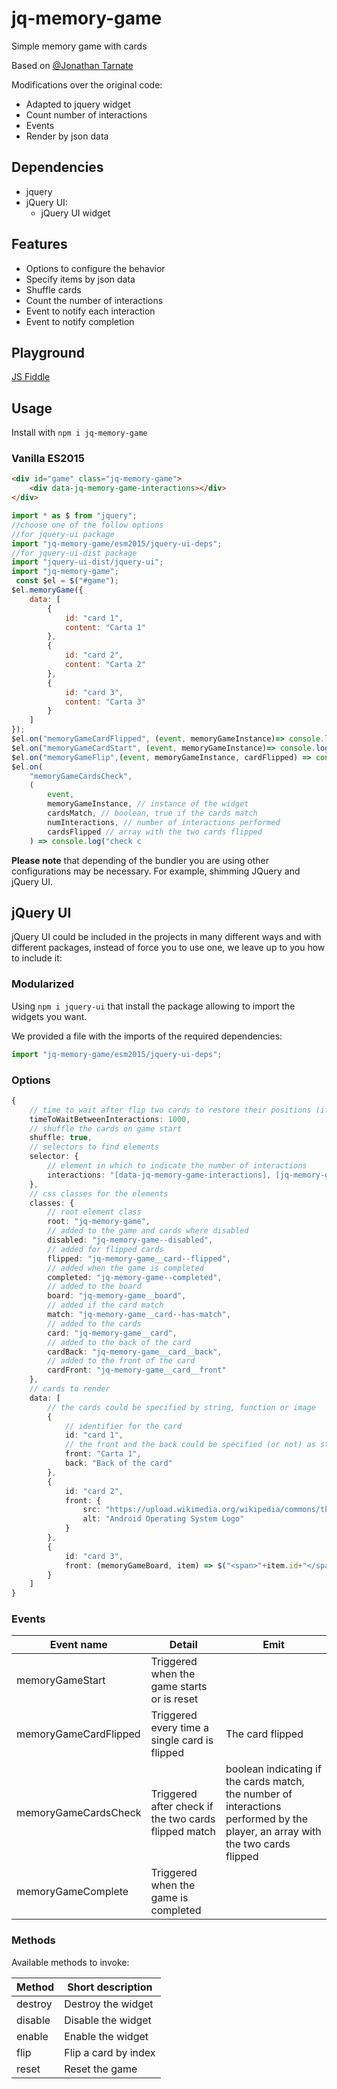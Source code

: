 # jq-memory-game

Simple memory game with cards

Based on [@Jonathan Tarnate](https://codepen.io/jstarnate)

Modifications over the original code:

- Adapted to jquery widget
- Count number of interactions
- Events
- Render by json data

## Dependencies

- jquery
- jQuery UI:
    - jQuery UI widget

## Features

- Options to configure the behavior
- Specify items by json data
- Shuffle cards
- Count the number of interactions
- Event to notify each interaction
- Event to notify completion

## Playground
[JS Fiddle](https://jsfiddle.net/Haztivity/3xnomLuf/2)

## Usage

Install with `npm i jq-memory-game`

### Vanilla ES2015

```html
<div id="game" class="jq-memory-game">
    <div data-jq-memory-game-interactions></div>
</div>
```

```javascript
import * as $ from "jquery";
//choose one of the follow options
//for jquery-ui package
import "jq-memory-game/esm2015/jquery-ui-deps";
//for jquery-ui-dist package
import "jquery-ui-dist/jquery-ui";
import "jq-memory-game";
 const $el = $("#game");
$el.memoryGame({
    data: [
        {
            id: "card 1",
            content: "Carta 1"
        },
        {
            id: "card 2",
            content: "Carta 2"
        },
        {
            id: "card 3",
            content: "Carta 3"
        }
    ]
});
$el.on("memoryGameCardFlipped", (event, memoryGameInstance)=> console.log("completed"));
$el.on("memoryGameCardStart", (event, memoryGameInstance)=> console.log("start"));
$el.on("memoryGameFlip",(event, memoryGameInstance, cardFlipped) => console.log("card flipped", cardFlipped));
$el.on(
    "memoryGameCardsCheck",
    (
        event,
        memoryGameInstance, // instance of the widget
        cardsMatch, // boolean, true if the cards match
        numInteractions, // number of interactions performed
        cardsFlipped // array with the two cards flipped
    ) => console.log("check c
```

**Please note** that depending of the bundler you are using other configurations may be necessary. For example, shimming JQuery and jQuery UI.

## jQuery UI
jQuery UI could be included in the projects in many different ways and with different packages, instead
of force you to use one, we leave up to you how to include it:

### Modularized
Using `npm i jquery-ui` that install the package allowing to import the widgets you want.

We provided a file with the imports of the required dependencies:
```typescript
import "jq-memory-game/esm2015/jquery-ui-deps";
```

### Options
```typescript
{
    // time to wait after flip two cards to restore their positions (if not match)
    timeToWaitBetweenInteractions: 1000,
    // shuffle the cards on game start
    shuffle: true,
    // selectors to find elements
    selector: {
        // element in which to indicate the number of interactions
        interactions: "[data-jq-memory-game-interactions], [jq-memory-game-interactions]"
    },
    // css classes for the elements
    classes: {
        // root element class
        root: "jq-memory-game",
        // added to the game and cards where disabled
        disabled: "jq-memory-game--disabled",
        // added for flipped cards
        flipped: "jq-memory-game__card--flipped",
        // added when the game is completed
        completed: "jq-memory-game--completed",
        // added to the board
        board: "jq-memory-game__board",
        // added if the card match
        match: "jq-memory-game__card--has-match",
        // added to the cards
        card: "jq-memory-game__card",
        // added to the back of the card
        cardBack: "jq-memory-game__card__back",
        // added to the front of the card
        cardFront: "jq-memory-game__card__front"
    },
    // cards to render
    data: [
        // the cards could be specified by string, function or image
        {
            // identifier for the card
            id: "card 1",
            // the front and the back could be specified (or not) as string, image, jquery object or function
            front: "Carta 1",
            back: "Back of the card"
        },
        {
            id: "card 2",
            front: {
                src: "https://upload.wikimedia.org/wikipedia/commons/thumb/1/13/Android_P_logo.svg/768px-Android_P_logo.svg.png",
                alt: "Android Operating System Logo"
            }
        },
        {
            id: "card 3",
            front: (memoryGameBoard, item) => $("<span>"+item.id+"</span>")
        }
    ]
}
```

### Events

| Event name    | Detail           | Emit  |
| ------------- | ---------------- | ----- |
| memoryGameStart | Triggered when the game starts or is reset | |
| memoryGameCardFlipped | Triggered every time a single card is flipped | The card flipped |
| memoryGameCardsCheck | Triggered after check if the two cards flipped match | boolean indicating if the cards match, the number of interactions performed by the player, an array with the two cards flipped |
| memoryGameComplete | Triggered when the game is completed |

### Methods

Available methods to invoke:

| Method        | Short description       |
| ------------- | ----------------------- |
| destroy       | Destroy the widget      |
| disable       | Disable the widget      |
| enable        | Enable the widget       |
| flip          | Flip a card by index    |
| reset         | Reset the game |
